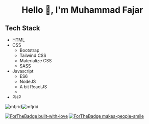 <h1 align="center">Hello 👋, I'm Muhammad Fajar</h1>

<!-- * UI/UX Designer of <b>Origamy Creative Agency</b>
* Public Relation and Publication Staff at <b>Ummul Quro Depok</b>
* Executive Designer of <b>Kaka Print</b> -->

## Tech Stack
- HTML
- CSS
  - Bootstrap
  - Tailwind CSS
  - Materialize CSS
  - SASS
- Javascript
  - ES6
  - NodeJS
  - A bit ReactJS
  -
- PHP

<p><img align="center" src="https://github-readme-streak-stats.herokuapp.com/?user=mfjrid" alt="mfjrid" /><img align="center" src="https://github-readme-stats.vercel.app/api/top-langs?username=mfjrid&show_icons=true&locale=en&layout=compact" alt="mfjrid" /></p>

[![ForTheBadge built-with-love](http://ForTheBadge.com/images/badges/built-with-love.svg)](https://GitHub.com/Naereen/) [![ForTheBadge makes-people-smile](http://ForTheBadge.com/images/badges/makes-people-smile.svg)](http://ForTheBadge.com)
